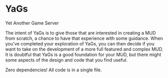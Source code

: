 # YaGs
Yet Another Game Server

The intent of YaGs is to give those that are interested in creating a MUD from scratch, a chance to have that experience with some guidance. When you've completed your exploration of YaGs, you can then decide if you want to take on the development of a more full featured and complex MUD. It is doubtful that YaGs is a good foundation for your MUD, but there might some aspects of the design and code that you find useful.

Zero dependencies! All code is in a single file.
